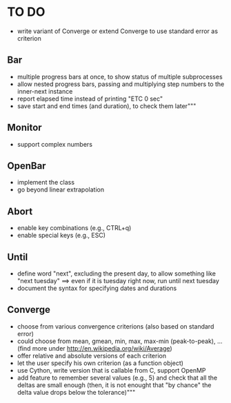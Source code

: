 # TO DO

- write variant of Converge or extend Converge to use standard error as criterion


## Bar

- multiple progress bars at once, to show status of multiple subprocesses
- allow nested progress bars, passing and multiplying step numbers to the
  inner-next instance
- report elapsed time instead of printing "ETC 0 sec"
- save start and end times (and duration), to check them later"""


## Monitor

- support complex numbers


## OpenBar

- implement the class
- go beyond linear extrapolation


## Abort

- enable key combinations (e.g., CTRL+q)
- enable special keys (e.g., ESC)


## Until

- define word "next", excluding the present day, to allow something
  like "next tuesday" ==> even if it is tuesday right now, run until
  next tuesday
- document the syntax for specifying dates and durations


## Converge

- choose from various convergence criterions (also based on standard
  error)
- could choose from mean, gmean, min, max, max-min (peak-to-peak), ...
  (find more under http://en.wikipedia.org/wiki/Average)
- offer relative and absolute versions of each criterion
- let the user specify his own criterion (as a function object)
- use Cython, write version that is callable from C, support OpenMP
- add feature to remember several values (e.g., 5) and check that all the
  deltas are small enough (then, it is not enought that "by chance" the
  delta value drops below the tolerance)"""
